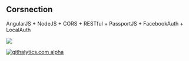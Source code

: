 Corsnection
-----------

AngularJS + NodeJS + CORS + RESTful + PassportJS + FacebookAuth + LocalAuth

![](http://i43.tinypic.com/2u948l0.jpg)

[![githalytics.com alpha](https://cruel-carlota.pagodabox.com/01a001bf787c1578cc0003019fe604f2 "githalytics.com")](http://githalytics.com/pablodenadai/Corsnection)

